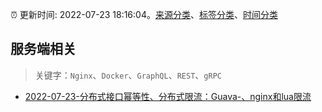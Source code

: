 :alarm_clock: 更新时间: 2022-07-23 18:16:04。[来源分类](../README.md)、[标签分类](../TAGS.md)、[时间分类](../TIMELINE.md)

## 服务端相关


> 关键字：`Nginx`、`Docker`、`GraphQL`、`REST`、`gRPC`



- [2022-07-23-分布式接口幂等性、分布式限流：Guava-、nginx和lua限流](https://toutiao.io/k/xqm5e8k) 